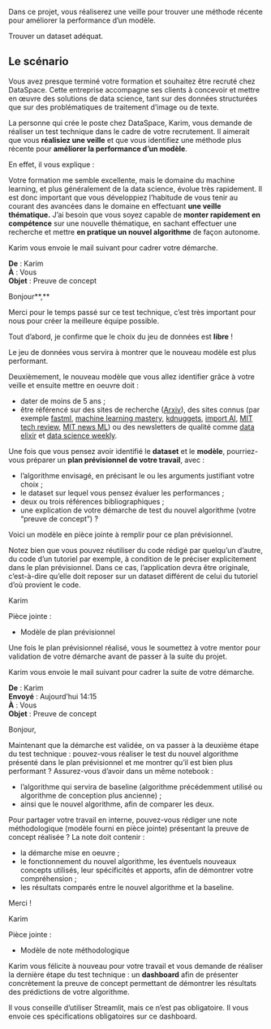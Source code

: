 Dans ce projet, vous réaliserez une veille pour trouver une méthode récente pour améliorer la performance d’un modèle.

Trouver un dataset adéquat.

## Le scénario

Vous avez presque terminé votre formation et souhaitez être recruté chez DataSpace. Cette entreprise accompagne ses clients à concevoir et mettre en œuvre des solutions de data science, tant sur des données structurées que sur des problématiques de traitement d’image ou de texte.

La personne qui crée le poste chez DataSpace, Karim, vous demande de réaliser un test technique dans le cadre de votre recrutement. Il aimerait que vous **réalisiez une veille** et que vous identifiez une méthode plus récente pour **améliorer la performance d’un modèle**.

En effet, il vous explique :

Votre formation me semble excellente, mais le domaine du machine learning, et plus généralement de la data science, évolue très rapidement. Il est donc important que vous développiez l’habitude de vous tenir au courant des avancées dans le domaine en effectuant **une veille thématique.** J’ai besoin que vous soyez capable de **monter rapidement en compétence** sur une nouvelle thématique, en sachant effectuer une recherche et mettre **en pratique un nouvel algorithme** de façon autonome.

Karim vous envoie le mail suivant pour cadrer votre démarche.

**De** : Karim  
**À** : Vous  
**Objet** : Preuve de concept

Bonjour**,**

Merci pour le temps passé sur ce test technique, c’est très important pour nous pour créer la meilleure équipe possible.

Tout d’abord, je confirme que le choix du jeu de données est **libre** !

Le jeu de données vous servira à montrer que le nouveau modèle est plus performant.

Deuxièmement, le nouveau modèle que vous allez identifier grâce à votre veille et ensuite mettre en oeuvre doit :

- dater de moins de 5 ans ;
- être référencé sur des sites de recherche ([Arxiv](https://arxiv.org/)), des sites connus (par exemple [fastml](http://fastml.com/), [machine learning mastery](https://machinelearningmastery.com/), [kdnuggets](https://www.kdnuggets.com/), [import AI](https://jack-clark.net/), [MIT tech review](https://www.technologyreview.com/), [MIT news ML](http://news.mit.edu/topic/machine-learning)) ou des newsletters de qualité comme [data elixir](https://dataelixir.com/) et [data science weekly](https://www.datascienceweekly.org/).

Une fois que vous pensez avoir identifié le **dataset** et le **modèle**, pourriez-vous préparer un **plan prévisionnel de votre travail**, avec :

- l’algorithme envisagé, en précisant le ou les arguments justifiant votre choix ;
- le dataset sur lequel vous pensez évaluer les performances ;
- deux ou trois références bibliographiques ;
- une explication de votre démarche de test du nouvel algorithme (votre “preuve de concept”) ?

Voici un modèle en pièce jointe à remplir pour ce plan prévisionnel.

Notez bien que vous pouvez réutiliser du code rédigé par quelqu’un d’autre, du code d’un tutoriel par exemple, à condition de le préciser explicitement dans le plan prévisionnel. Dans ce cas, l’application devra être originale, c’est-à-dire qu’elle doit reposer sur un dataset différent de celui du tutoriel d’où provient le code.

Karim

Pièce jointe :

- Modèle de plan prévisionnel

Une fois le plan prévisionnel réalisé, vous le soumettez à votre mentor pour validation de votre démarche avant de passer à la suite du projet.

Karim vous envoie le mail suivant pour cadrer la suite de votre démarche.

**De** : Karim  
**Envoyé** : Aujourd’hui 14:15  
**À** : Vous  
**Objet** : Preuve de concept

Bonjour,

Maintenant que la démarche est validée, on va passer à la deuxième étape du test technique : pouvez-vous réaliser le test du nouvel algorithme présenté dans le plan prévisionnel et me montrer qu’il est bien plus performant ? Assurez-vous d’avoir dans un même notebook :

- l’algorithme qui servira de baseline (algorithme précédemment utilisé ou algorithme de conception plus ancienne) ;
- ainsi que le nouvel algorithme, afin de comparer les deux.

Pour partager votre travail en interne, pouvez-vous rédiger une note méthodologique (modèle fourni en pièce jointe) présentant la preuve de concept réalisée ? La note doit contenir :

- la démarche mise en oeuvre ;
- le fonctionnement du nouvel algorithme, les éventuels nouveaux concepts utilisés, leur spécificités et apports, afin de démontrer votre compréhension ;
- les résultats comparés entre le nouvel algorithme et la baseline.

Merci !

Karim

Pièce jointe :

- Modèle de note méthodologique

Karim vous félicite à nouveau pour votre travail et vous demande de réaliser la dernière étape du test technique : un **dashboard** afin de présenter concrètement la preuve de concept permettant de démontrer les résultats des prédictions de votre algorithme.

Il vous conseille d’utiliser Streamlit, mais ce n’est pas obligatoire. Il vous envoie ces spécifications obligatoires sur ce dashboard.
